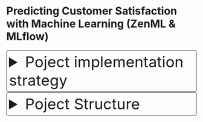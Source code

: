 # Predicting Customer Satisfaction with Machine Learning (ZenML & MLflow)


<details>
  <summary style="cursor: pointer; font-size: 40px; color: darkwhite; background-color: darkblack; border: 2px solid gray; border-radius: 5px; padding: 5px;"> Poject implementation strategy </summary>
  

## Introduction
- [Problem Statement](#problem-statement)
- [Objectives](#objectives)
- [Solution Overview](#solution-overview)
- [Pipeline Stages](#pipeline-stages)
- [Key Features](#key-features)
- [Expected Benefits](#expected-benefits)
- [Links](#links)
- [Customer Satisfaction Analysis](#customer-satisfaction-analysis)

## Problem Statement
Understanding customer satisfaction is crucial for driving loyalty and reducing churn. Unfortunately, many businesses lack accurate methods to assess customer sentiment towards their products. This project aims to solve this challenge by developing a machine learning model that predicts customer satisfaction scores based on historical data.

## Objectives
- Improve customer satisfaction and loyalty.
- Reduce churn and enhance customer retention.
- Provide targeted interventions and personalized experiences.
- Identify key factors influencing customer satisfaction.

## Solution Overview
This project leverages a powerful technology stack to build a robust and reproducible machine learning pipeline:

- **ZenML:** Automates and orchestrates the entire pipeline, ensuring consistency and efficiency.
- **MLflow:** Tracks experiments, models, and artifacts, enabling easy comparison and analysis.

## Pipeline Stages
1. **Data Ingestion:** Collect customer data from Kaggle ( [Data Source](https://www.kaggle.com/datasets/olistbr/brazilian-ecommerce)).
2. **Data Preprocessing:** Clean, transform and engineer features for optimal model performance.
3. **Model Training:** Train and evaluate different machine learning models (Logistic Regression, XGBoost or Random Forest) to predict customer satisfaction scores.
4. **Model Selection:** Select the best performing model based on metrics such as accuracy, F1 score and AUC-ROC.
5. **Model Deployment:** Deploy the chosen model to production using ZenML and MLflow deployment tools.
6. **Prediction and Action:** Generate customer satisfaction predictions and trigger targeted interventions based on predictions and business rules.
7. **Monitoring and Feedback:** Continuously monitor model performance and gather feedback for improvement.

## Key Features
- **Reproducible Pipeline:** ZenML guarantees consistent development and deployment across environments.
- **Experiment Tracking:** MLflow provides comprehensive insights into model runs, parameters and performance.

## Expected Benefits
- Increased accuracy in predicting customer satisfaction.
- Enhanced transparency and understanding of model decisions.
- Data-driven insights for product improvement and customer experience optimization.
- A robust and maintainable machine learning workflow.

## Customer Satisfaction Analysis
- Provide specific potential targeted interventions based on customer satisfaction predictions, using [Evidence](https://docs.evidence.dev/).

## Links
- Consider relevant documentation for [ZenML](https://zenml.io/) and [MLflow](https://mlflow.org/)

</details>


<details>
  <summary style="cursor: pointer; font-size: 40px; color: darkwhite; background-color: darkblack; border: 2px solid gray; border-radius: 5px; padding: 5px;"> Poject Structure </summary>
 
- [Machine Learning](#)
  - [data](#)
    - [SalesData.csv](#)
  - [src](#)
    - [data_cleaning.py](#)
    - [evaluation.py](#)
    - [model_dev.py](#)
  - [steps](#)
    - [ingest_data.py](#)
    - [clean_data.py](#)
    - [model_train.py](#)
    - [evaluation.py](#)
    - [config.py](#)
  - [pipelines](#)
    - [deployment_pipeline.py](#)
    - [training_pipeline.py](#)
    - [utils.py](#)
  - [streamlit_app.py](#)
  - [run_deployment.py](#)
  - [run_pipeline.py](#)
  - [requirements.txt](#)
  - [README.md](#)
  - [.zen](#)


## Steps:

1. **Ingest Data**: `steps/ingest_data.py` - Code for ingesting data.
2. **Clean Data**: `steps/clean_data.py` - Code for data cleaning and preprocessing.
3. **Model Training**: `steps/model_train.py` - Code for training the model.
4. **Model Evaluation**: `steps/evaluation.py` - Code for model evaluation.
5. **Configuration**: `steps/config.py` - Configuration file.
